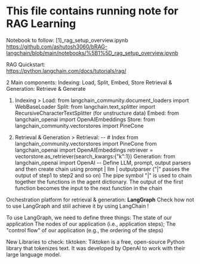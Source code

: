 # This file contains running note for RAG Learning


Notebook to follow: [1]_rag_setup_overview.ipynb
https://github.com/ashutosh3060/bRAG-langchain/blob/main/notebooks/%5B1%5D_rag_setup_overview.ipynb  

RAG Quickstart:   
https://python.langchain.com/docs/tutorials/rag/   

2 Main components:
  Indexing: Load, Split, Embed, Store
  Retrieval & Generation: Retrieve & Generate
1. Indexing >
Load: from langchain_community.document_loaders import WebBaseLoader
Split: from langchain.text_splitter import RecursiveCharacterTextSplitter (for unstructure data)
Embed: from langchain_openai import OpenAIEmbeddings
Store: from langchain_community.vectorstores import PineCone

2. Retrieval & Generation >
Retrieval: 
-- # Index
from langchain_community.vectorstores import PineCone
from langchain_openai import OpenAIEmbeddings
retriever = vectorstore.as_retriever(search_kwargs:{"k":1})
Generation:
from langchain_openai import OpenAI
-- Define LLM, prompt, output parsers and then  create chain using prompt | llm | outputparser ("|" passes the output of step1 to step2 and so on) The pipe symbol "|" is used to chain together the functions in the agent dictionary. The output of the first function becomes the input to the next function in the chain

Orchestration platform for retrieval & generation: **LangGraph** 
Check how not to use LangGraph and stiil achieve it by using LangChain !

To use LangGraph, we need to define three things:
  The state of our application
  The nodes of our application (i.e., application steps);
  The "control flow" of our application (e.g., the ordering of the steps)


New Libraries to check:
tiktoken: Tiktoken is a free, open-source Python library that tokenizes text. It was developed by OpenAI to work with their large language model.

 
